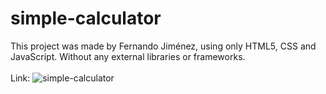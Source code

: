 # simple-calculator

This project was made by Fernando Jiménez, using only HTML5, CSS and JavaScript. Without any external libraries or frameworks.
<br>
<br>
Link:
![simple-calculator](https://user-images.githubusercontent.com/112293116/216789840-cff7681d-7f3c-4a24-86a6-1d90d17dcfff.png)
